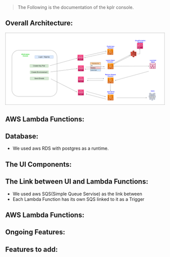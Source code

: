 > The Following is the documentation of the kplr console.


## Overall Architecture:
![Plateform Architecture](https://github.com/Nhaila-Abdessamad/KPLR-CONSOLE-Breakthrough/blob/main/img/Plat-Archi-Global-Arch.drawio.png)

## AWS Lambda Functions:


## Database:
- We used aws RDS with postgres as a runtime.


## The UI Components:


## The Link between UI and Lambda Functions:
- We used aws SQS(Simple Queue Servise) as the link between 
- Each Lambda Function has its own SQS linked to it as a Trigger


## AWS Lambda Functions:


## Ongoing Features:



## Features to add: